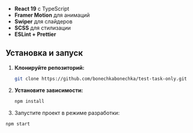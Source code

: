
- **React 19** с TypeScript
- **Framer Motion** для анимаций
- **Swiper** для слайдеров
- **SCSS** для стилизации
- **ESLint + Prettier**


## Установка и запуск

1. **Клонируйте репозиторий:**
   ```bash
   git clone https://github.com/bonechkabonechka/test-task-only.git
   ```

2. **Установите зависимости:**
   ```bash
   npm install
   ```

3. Запустите проект в режиме разработки:
```bash
npm start
```
